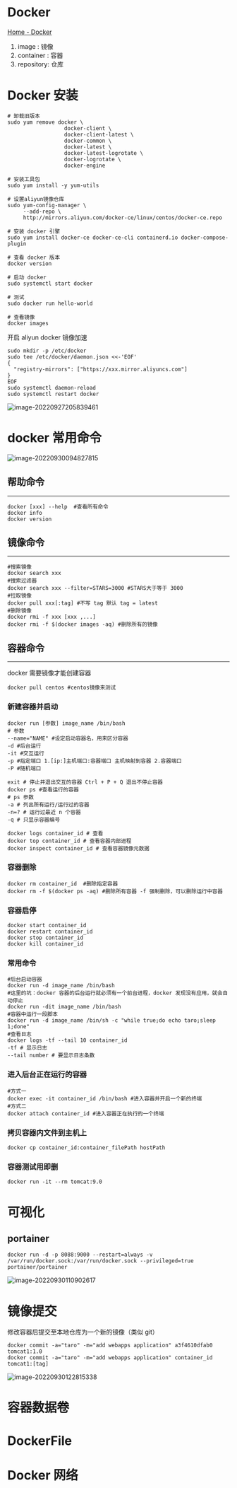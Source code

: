 # Docker

[Home - Docker](https://www.docker.com/)

1. image : 镜像
2. container : 容器
3. repository: 仓库

# Docker 安装

```shell
# 卸载旧版本
sudo yum remove docker \
                  docker-client \
                  docker-client-latest \
                  docker-common \
                  docker-latest \
                  docker-latest-logrotate \
                  docker-logrotate \
                  docker-engine

# 安装工具包
sudo yum install -y yum-utils

# 设置aliyun镜像仓库
sudo yum-config-manager \
     --add-repo \
     http://mirrors.aliyun.com/docker-ce/linux/centos/docker-ce.repo
     
# 安装 docker 引擎
sudo yum install docker-ce docker-ce-cli containerd.io docker-compose-plugin

# 查看 docker 版本
docker version

# 启动 docker
sudo systemctl start docker

# 测试
sudo docker run hello-world

# 查看镜像
docker images
```

开启 aliyun docker 镜像加速

```shell
sudo mkdir -p /etc/docker
sudo tee /etc/docker/daemon.json <<-'EOF'
{
  "registry-mirrors": ["https://xxx.mirror.aliyuncs.com"]
}
EOF
sudo systemctl daemon-reload
sudo systemctl restart docker
```

![image-20220927205839461](https://taro-note-pic.oss-cn-hangzhou.aliyuncs.com/image-20220927205839461.png)



# docker 常用命令

![image-20220930094827815](https://taro-note-pic.oss-cn-hangzhou.aliyuncs.com/image-20220930094827815.png)

## 帮助命令

---

```shell
docker [xxx] --help  #查看所有命令
docker info
docker version
```



## 镜像命令

---

```shell
#搜索镜像
docker search xxx
#搜索过滤器
docker search xxx --filter=STARS=3000 #STARS大于等于 3000
#拉取镜像
docker pull xxx[:tag] #不写 tag 默认 tag = latest
#删除镜像
docker rmi -f xxx [xxx ,...]
docker rmi -f $(docker images -aq) #删除所有的镜像
```



## 容器命令

---

docker 需要镜像才能创建容器

```shell
docker pull centos #centos镜像来测试
```

### 新建容器并启动

```shell
docker run [参数] image_name /bin/bash
# 参数
--name="NAME" #设定启动容器名，用来区分容器
-d #后台运行
-it #交互运行
-p #指定端口 1.[ip:]主机端口:容器端口 主机映射到容器 2.容器端口
-P #随机端口

exit # 停止并退出交互的容器 Ctrl + P + Q 退出不停止容器
docker ps #查看运行的容器
# ps 参数
-a # 列出所有运行/运行过的容器
-n=? # 运行过最近 n 个容器
-q # 只显示容器编号

docker logs container_id # 查看
docker top container_id # 查看容器内部进程
docker inspect container_id # 查看容器镜像元数据
```

### 容器删除

```shell
docker rm container_id  #删除指定容器
docker rm -f $(docker ps -aq) #删除所有容器 -f 强制删除，可以删除运行中容器
```

### 容器启停

```shell
docker start container_id
docker restart container_id
docker stop container_id
docker kill container_id
```

### 常用命令

```shell
#后台启动容器
docker run -d image_name /bin/bash
#这里的坑：docker 容器的后台运行就必须有一个前台进程，docker 发现没有应用，就会自动停止
docker run -dit image_name /bin/bash
#容器中运行一段脚本
docker run -d image_name /bin/sh -c "while true;do echo taro;sleep 1;done"
#查看日志
docker logs -tf --tail 10 container_id
-tf # 显示日志
--tail number # 要显示日志条数
```

### 进入后台正在运行的容器

```shell
#方式一
docker exec -it container_id /bin/bash #进入容器并开启一个新的终端
#方式二
docker attach container_id #进入容器正在执行的一个终端
```

### 拷贝容器内文件到主机上

```shell
docker cp container_id:container_filePath hostPath
```



### 容器测试用即删

```shell
docker run -it --rm tomcat:9.0
```





# 可视化

## portainer

```shell
docker run -d -p 8088:9000 --restart=always -v /var/run/docker.sock:/var/run/docker.sock --privileged=true portainer/portainer
```

![image-20220930110902617](https://taro-note-pic.oss-cn-hangzhou.aliyuncs.com/image-20220930110902617.png)



# 镜像提交

修改容器后提交至本地仓库为一个新的镜像（类似 git）

```shell
docker commit -a="taro" -m="add webapps application" a3f4610dfab0 tomcat1:1.0
docker commit -a="taro" -m="add webapps application" container_id tomcat1:[tag]
```

![image-20220930122815338](https://taro-note-pic.oss-cn-hangzhou.aliyuncs.com/image-20220930122815338.png)



# 

# 容器数据卷



# DockerFile



# Docker 网络





























